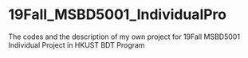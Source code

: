# 19Fall_MSBD5001_IndividualPro
The codes and the description of my own project for 19Fall MSBD5001 Individual Project in HKUST BDT Program
